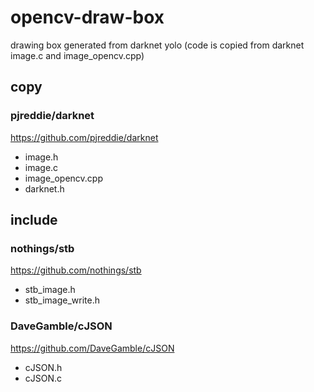 # opencv-draw-box

drawing box generated from darknet yolo (code is copied from darknet image.c and image_opencv.cpp)

## copy

### pjreddie/darknet

https://github.com/pjreddie/darknet

- image.h
- image.c
- image_opencv.cpp
- darknet.h

## include

### nothings/stb

https://github.com/nothings/stb

- stb_image.h
- stb_image_write.h

### DaveGamble/cJSON

https://github.com/DaveGamble/cJSON

- cJSON.h
- cJSON.c
